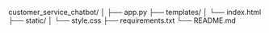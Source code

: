 
customer_service_chatbot/
│
├── app.py
├── templates/
│   └── index.html
├── static/
│   └── style.css
├── requirements.txt
└── README.md
